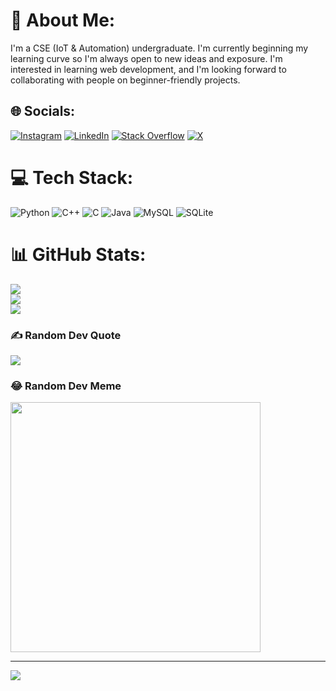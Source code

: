 # 💫 About Me:
I'm a CSE (IoT & Automation) undergraduate. I'm currently beginning my learning curve so I'm always open to new ideas and exposure. I'm interested in learning web development, and I'm looking forward to collaborating with people on beginner-friendly projects. 


## 🌐 Socials:
[![Instagram](https://img.shields.io/badge/Instagram-%23E4405F.svg?logo=Instagram&logoColor=white)](https://instagram.com/raining_leeches) [![LinkedIn](https://img.shields.io/badge/LinkedIn-%230077B5.svg?logo=linkedin&logoColor=white)](https://linkedin.com/in/dhiyaneshwar-vedagiri-71984b300) [![Stack Overflow](https://img.shields.io/badge/-Stackoverflow-FE7A16?logo=stack-overflow&logoColor=white)](https://stackoverflow.com/users/22394136) [![X](https://img.shields.io/badge/X-black.svg?logo=X&logoColor=white)](https://x.com/@dhiyan_was_here) 

# 💻 Tech Stack:
![Python](https://img.shields.io/badge/python-3670A0?style=for-the-badge&logo=python&logoColor=ffdd54) ![C++](https://img.shields.io/badge/c++-%2300599C.svg?style=for-the-badge&logo=c%2B%2B&logoColor=white) ![C](https://img.shields.io/badge/c-%2300599C.svg?style=for-the-badge&logo=c&logoColor=white) ![Java](https://img.shields.io/badge/java-%23ED8B00.svg?style=for-the-badge&logo=openjdk&logoColor=white) ![MySQL](https://img.shields.io/badge/mysql-4479A1.svg?style=for-the-badge&logo=mysql&logoColor=white) ![SQLite](https://img.shields.io/badge/sqlite-%2307405e.svg?style=for-the-badge&logo=sqlite&logoColor=white)
# 📊 GitHub Stats:
![](https://github-readme-stats.vercel.app/api?username=dhiyaneshwarpv&theme=dark&hide_border=false&include_all_commits=false&count_private=false)<br/>
![](https://github-readme-streak-stats.herokuapp.com/?user=dhiyaneshwarpv&theme=dark&hide_border=false)<br/>
![](https://github-readme-stats.vercel.app/api/top-langs/?username=dhiyaneshwarpv&theme=dark&hide_border=false&include_all_commits=false&count_private=false&layout=compact)

### ✍️ Random Dev Quote
![](https://quotes-github-readme.vercel.app/api?type=horizontal&theme=radical)

### 😂 Random Dev Meme
<img src='https://memer-new.vercel.app/' style="height: 400px;"/>

---
[![](https://visitcount.itsvg.in/api?id=dhiyaneshwarpv&icon=2&color=0)](https://visitcount.itsvg.in)

<!-- Proudly created with GPRM ( https://gprm.itsvg.in ) -->
